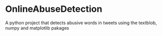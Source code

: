 # OnlineAbuseDetection
A python project that detects abusive words in tweets using the textblob, numpy and matplotlib pakages
